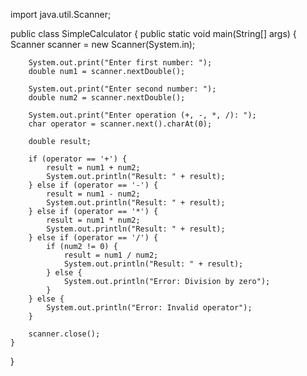 import java.util.Scanner;

public class SimpleCalculator {
    public static void main(String[] args) {
        Scanner scanner = new Scanner(System.in);

        System.out.print("Enter first number: ");
        double num1 = scanner.nextDouble();

        System.out.print("Enter second number: ");
        double num2 = scanner.nextDouble();

        System.out.print("Enter operation (+, -, *, /): ");
        char operator = scanner.next().charAt(0);

        double result;

        if (operator == '+') {
            result = num1 + num2;
            System.out.println("Result: " + result);
        } else if (operator == '-') {
            result = num1 - num2;
            System.out.println("Result: " + result);
        } else if (operator == '*') {
            result = num1 * num2;
            System.out.println("Result: " + result);
        } else if (operator == '/') {
            if (num2 != 0) {
                result = num1 / num2;
                System.out.println("Result: " + result);
            } else {
                System.out.println("Error: Division by zero");
            }
        } else {
            System.out.println("Error: Invalid operator");
        }

        scanner.close();
    }
}
